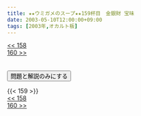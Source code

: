 ```yaml
---
title: ★★ウミガメのスープ★★159杯目　金銀財 宝味
date: 2003-05-10T12:00:00+09:00
tags: [2003年,オカルト板]
---
```

<div class="th_left"><a href="../158"><< 158</a></div>
<div class="th_right"><a href="../160">160 >></a></div>
<br><br>
<script src="../../js/cupsoup.js"></script>
<form>
<input type="button" value="問題と解説のみにする" onClick="toggleCupsoup()">
</form>
{{< 159 >}}
<div class="th_left"><a href="../158"><< 158</a></div>
<div class="th_right"><a href="../160">160 >></a></div>